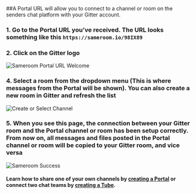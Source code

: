 ##A Portal URL will allow you to connect to a channel or room on the senders chat platform with your Gitter account. 

### 1. Go to the Portal URL you’ve received. The URL looks something like this `https://sameroom.io/98IX89`

### 2. Click on the Gitter logo
![Sameroom Portal URL Welcome](https://in.kato.im/c76bb40f2a2e9a68eaa13a3ae2c8d8e4627c565c77aca6158f001f5492ec7724/Sameroom-Select-Platform-_0005_Gitter.png)

### 4. Select a room from the dropdown menu (This is where messages from the Portal will be shown). You can also create a new room in Gitter and refresh the list
![Create or Select Channel](https://in.kato.im/f3e2a5d2c14da062602e45bc1cf2b495b672087398f28d09162ded75ff6a848b/Sameroom%20Join%20Portal%20Select%20Room%20ALL.png)

### 5. When you see this page, the connection between your Gitter room and the Portal channel or room has been setup correctly. From now on, all messages and files posted in the Portal channel or room will be copied to your Gitter room, and vice versa
![Sameroom Success](https://in.kato.im/bc1ac42c1d1d5632a436e92b5b3603422261f99a64c602007a895ecd38973336/Sameroom%20Join%20Portal%20Success%20copy.png)

#### Learn how to share one of your own channels by [creating a Portal](/getting-started/en/portal/slack) or connect two chat teams by [creating a Tube](/getting-started/en/tube/slack).
